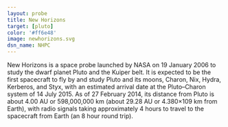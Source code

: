 ```yaml
---
layout: probe
title: New Horizons
target: [pluto]
color: '#ff6e48'
image: newhorizons.svg
dsn_name: NHPC
---
```


New Horizons is a space probe launched by NASA on 19 January 2006 to study the dwarf
planet Pluto and the Kuiper belt. It is expected to be the first spacecraft to fly by
and study Pluto and its moons, Charon, Nix, Hydra, Kerberos, and Styx, with an estimated
arrival date at the Pluto–Charon system of 14 July 2015. As of 27 February 2014, its distance
from Pluto is about 4.00 AU or 598,000,000 km (about 29.28 AU or 4.380×109 km from Earth), with
radio signals taking approximately 4 hours to travel to the spacecraft from Earth (an 8 hour round trip).
